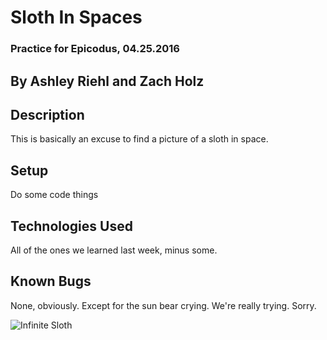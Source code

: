 # Sloth In Spaces

### Practice for Epicodus, 04.25.2016

## By Ashley Riehl and Zach Holz

## Description
This is basically an excuse to find a picture of a sloth in space.

## Setup
Do some code things

## Technologies Used
All of the ones we learned last week, minus some.

## Known Bugs
None, obviously.  Except for the sun bear crying.  We're really trying.  Sorry.

![Infinite Sloth](http://41.media.tumblr.com/b16a091d9f902661ca203224a5d22dba/tumblr_nmgjuwDXFR1t41tx1o1_500.jpg)
